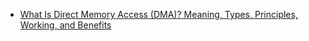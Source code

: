 
* [What Is Direct Memory Access (DMA)? Meaning, Types, Principles, Working, and Benefits](https://www.spiceworks.com/tech/hardware/articles/direct-memory-access/)
